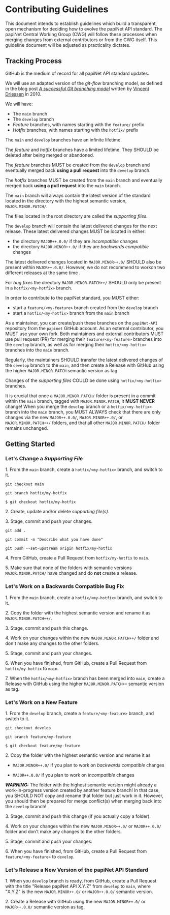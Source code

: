 # Contributing Guidelines

This document intends to establish guidelines which build a transparent, open mechanism for deciding how to evolve the papiNet API standard. The papiNet Central Working Group (CWG) will follow these processes when merging changes from external contributors or from the CWG itself. This guideline document will be adjusted as practicality dictates.

## Tracking Process

GitHub is the medium of record for all papiNet API standard updates.

We will use an adapted version of the _git-flow_ branching model, as defined in the blog post [_A successful Git branching model_](https://nvie.com/posts/a-successful-git-branching-model/) written by [Vincent Driessen](https://nvie.com/about/) in 2010.

We will have:

* The `main` branch
* The `develop` branch
* _Feature_ branches, with names starting with the `feature/` prefix
* _Hotfix_ branches, with names starting with the `hotfix/` prefix

The `main` and `develop` branches have an infinite lifetime.

The _feature_ and _hotfix_ branches have a limited lifetime. They SHOULD be deleted after being merged or abandoned.

The _feature_ branches MUST be created from the `develop` branch and eventually merged back **using a pull request** into the `develop` branch.

The _hotfix_ branches MUST be created from the `main` branch and eventually merged back **using a pull request** into the `main` branch.

The `main` branch will always contain the latest version of the standard located in the directory with the highest semantic version, `MAJOR.MINOR.PATCH/`.

The files located in the root directory are called the _supporting files_.

The `develop` branch will contain the latest delivered changes for the next release. These latest delivered changes MUST be located in either:

* the directory `MAJOR++.0.0/` if they are _incompatible_ changes
* the directory `MAJOR.MINOR++.0/` if they are _backwards compatible_ changes

The latest delivered changes located in `MAJOR.MINOR++.0/` SHOULD also be present within `MAJOR++.0.0/`. However, we do not recommend to workon two different releases at the same time .

For _bug fixes_ the directory `MAJOR.MINOR.PATCH++/` SHOULD only be present in a `hotfix/<my-hotfix>` branch.

In order to contribute to the papiNet standard, you MUST either:

* start a `feature/<my-feature>` branch created from the `develop` branch
* start a `hotfix/<my-hotfix>` branch from the `main` branch

As a maintainer, you can create/push these branches on the `papiNet-API` repository from the `papinet` GitHub account. As an external contributor, you MUST use your own fork. Both maintainers and external contributors MUST use pull request (PR) for merging their `feature/<my-feature>` branches into the `develop` branch, as well as for merging their `hotfix/<my-hotfix>` branches into the `main` branch.

Regularly, the maintainers SHOULD transfer the latest delivered changes of the `develop` branch to the `main`, and then create a Release with GitHub using the higher `MAJOR.MINOR.PATCH` semantic version as tag.

Changes of the _supporting files_ COULD be done using `hotfix/<my-hotfix>` branches.

It is crucial that once a `MAJOR.MINOR.PATCH/` folder is present in a commit within the `main` branch, tagged with `MAJOR.MINOR.PATCH`, it **MUST NEVER** change! When you merge the `develop` branch or a `hotfix/<my-hotfix>` branch into the `main` branch, you MUST ALWAYS check that there are only changes via the new `MAJOR++.0.0/`, `MAJOR.MINOR++.0/`, or `MAJOR.MINOR.PATCH++/` folders, and that all other `MAJOR.MINOR.PATCH/` folder remains unchanged.

## Getting Started

### Let's Change a _Supporting File_

1\. From the `main` branch, create a `hotfix/<my-hotfix>` branch, and switch to it.

```text
git checkout main
```

```text
git branch hotfix/my-hotfix
```

```text
$ git checkout hotfix/my-hotfix
```

2\. Create, update and/or delete _supporting file(s)_.

3\. Stage, commit and push your changes.

```text
git add .
```

```text
git commit -m "Describe what you have done"
```

```text
git push --set-upstream origin hotfix/my-hotfix
```

4\. From GitHub, create a Pull Request from `hotfix/my-hotfix` to `main`.

5\. Make sure that none of the folders with semantic versions `MAJOR.MINOR.PATCH/` have changed and do **not** create a release.

### Let's Work on a Backwards Compatible Bug Fix

1\. From the `main` branch, create a `hotfix/<my-hotfix>` branch, and switch to it.

2\. Copy the folder with the highest semantic version and rename it as `MAJOR.MINOR.PATCH++/`.

3\. Stage, commit and push this change.

4\. Work on your changes within the new `MAJOR.MINOR.PATCH++/` folder and don't make any changes to the other folders.

5\. Stage, commit and push your changes.

6\. When you have finished, from GitHub, create a Pull Request from `hotfix/my-hotfix` to `main`.

7\. When the `hotfix/<my-hotfix>` branch has been merged into `main`, create a Release with GitHub using the higher `MAJOR.MINOR.PATCH++` semantic version as tag.

### Let's Work on a New Feature

1\. From the `develop` branch, create a `feature/<my-feature>` branch, and switch to it.

```text
git checkout develop
```

```text
git branch feature/my-feature
```

```text
$ git checkout feature/my-feature
```

2\. Copy the folder with the highest semantic version and rename it as

* `MAJOR.MINOR++.0/` if you plan to work on _backwards compatible_ changes

* `MAJOR++.0.0/` if you plan to work on _incompatible_ changes

***WARNING:*** The folder with the highest semantic version might already a work-in-progress version created by another feature branch! In that case, you SHOULD NOT copy and rename that folder but just work in it. However, you should then be prepared for merge conflict(s) when merging back into the `develop` branch!

3\. Stage, commit and push this change (if you actually copy a folder).

4\. Work on your changes within the new `MAJOR.MINOR++.0/` or `MAJOR++.0.0/` folder and don't make any changes to the other folders.

5\. Stage, commit and push your changes.

6\. When you have finished, from GitHub, create a Pull Request from `feature/<my-feature>` to `develop`.

### Let's Release a New Version of the papiNet API Standard

1\. When you `develop` branch is ready, from GitHub, create a Pull Request with the title "Release papiNet API X.Y.Z" from `develop` to `main`, where "X.Y.Z" is the new `MAJOR.MINOR++.0/` or `MAJOR++.0.0/` semantic version.

2\. Create a Release with GitHub using the new `MAJOR.MINOR++.0/` or `MAJOR++.0.0/` semantic version as tag.
